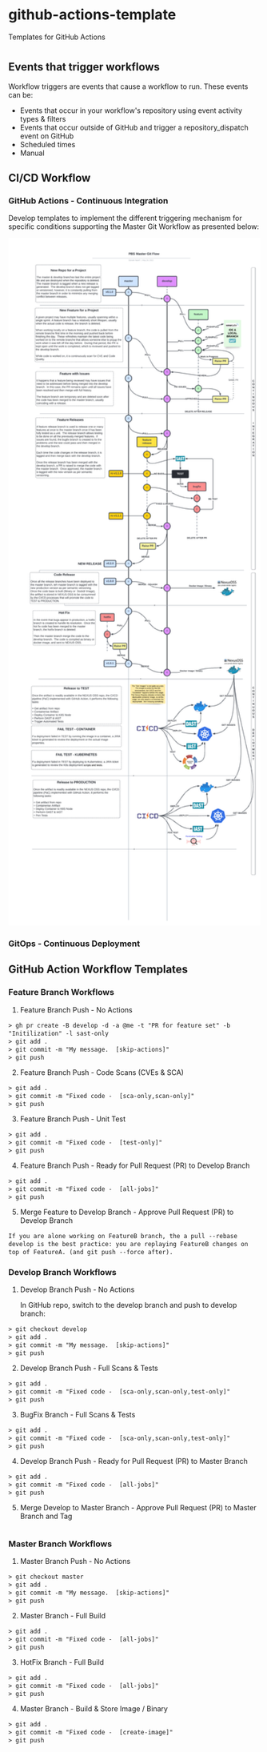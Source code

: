 # github-actions-template
Templates for GitHub Actions
#
## Events that trigger workflows
Workflow triggers are events that cause a workflow to run.  These events can be:

+ Events that occur in your workflow's repository using event activity types & filters
+ Events that occur outside of GitHub and trigger a repository_dispatch event on GitHub
+ Scheduled times
+ Manual

## CI/CD Workflow

### GitHub Actions - Continuous Integration
Develop templates to implement the different triggering mechanism for specific conditions supporting the Master Git Workflow as presented below:

<img src="images/ci-cd-workflow.png" alt="drawing" width="600"/>

### GitOps - Continuous Deployment

## GitHub Action Workflow Templates

### Feature Branch Workflows

1. Feature Branch Push - No Actions   
   

```
> gh pr create -B develop -d -a @me -t "PR for feature set" -b "Initilization" -l sast-only
> git add .
> git commit -m "My message.  [skip-actions]"
> git push 
```

2. Feature Branch Push - Code Scans (CVEs & SCA)     

```
> git add .
> git commit -m "Fixed code -  [sca-only,scan-only]"
> git push 
```

3. Feature Branch Push - Unit Test    

```
> git add .
> git commit -m "Fixed code -  [test-only]"
> git push 
```

4. Feature Branch Push - Ready for Pull Request (PR) to Develop Branch

```
> git add .
> git commit -m "Fixed code -  [all-jobs]"
> git push  
```

5. Merge Feature to Develop Branch - Approve Pull Request (PR) to Develop Branch

```
If you are alone working on FeatureB branch, the a pull --rebase develop is the best practice: you are replaying FeatureB changes on top of FeatureA. (and git push --force after).
```

### Develop Branch Workflows

1. Develop Branch Push - No Actions   

    In GitHub repo, switch to the develop branch and push to develop branch:

```
> git checkout develop
> git add .
> git commit -m "My message.  [skip-actions]"
> git push 
```

2. Develop Branch Push - Full Scans & Tests  
    
```
> git add .
> git commit -m "Fixed code -  [sca-only,scan-only,test-only]"
> git push 
```

3. BugFix Branch - Full Scans & Tests 

```
> git add .
> git commit -m "Fixed code -  [sca-only,scan-only,test-only]"
> git push 
```

4. Develop Branch Push - Ready for Pull Request (PR) to Master Branch

```
> git add .
> git commit -m "Fixed code -  [all-jobs]"
> git push  
```

5. Merge Develop to Master Branch - Approve Pull Request (PR) to Master Branch and Tag

```
```

### Master Branch Workflows

1.  Master Branch Push - No Actions 

```
> git checkout master
> git add .
> git commit -m "My message.  [skip-actions]"
> git push 
```

2.  Master Branch - Full Build

```
> git add .
> git commit -m "Fixed code -  [all-jobs]"
> git push  
```

3.  HotFix Branch - Full Build 

```
> git add .
> git commit -m "Fixed code -  [all-jobs]"
> git push  
```

4.  Master Branch - Build & Store Image / Binary 

```
> git add .
> git commit -m "Fixed code -  [create-image]"
> git push  
```